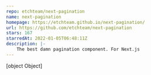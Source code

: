 ```yaml
---
repo: etchteam/next-pagination
name: next-pagination
homepage: https://etchteam.github.io/next-pagination/
url: https://github.com/etchteam/next-pagination
stars: 167
starredAt: 2022-01-05T06:48:11Z
description: |-
    The best damn pagination component. For Next.js
---
```


[object Object]

